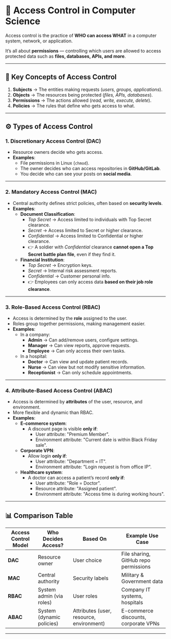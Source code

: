 # 🔐 Access Control in Computer Science

Access control is the practice of **WHO can access WHAT** in a computer system, network, or application.  

It’s all about **permissions** — controlling which users are allowed to access protected data such as **files, databases, APIs, and more**.

---

## 🔑 Key Concepts of Access Control
1. **Subjects** → The entities making requests (*users, groups, applications*).  
2. **Objects** → The resources being protected (*files, APIs, databases*).  
3. **Permissions** → The actions allowed (*read, write, execute, delete*).  
4. **Policies** → The rules that define who gets access to what.  

---

## ⚙️ Types of Access Control

### 1. Discretionary Access Control (DAC)
- Resource owners decide who gets access.  
- **Examples**:  
  - File permissions in Linux (`chmod`).  
  - The owner decides who can access repositories in **GitHub/GitLab**.  
  - You decide who can see your posts on **social media**.  

---

### 2. Mandatory Access Control (MAC)
- Central authority defines strict policies, often based on **security levels**.  
- **Examples**:  
  - **Document Classification**:  
    - *Top Secret* → Access limited to individuals with Top Secret clearance.  
    - *Secret* → Access limited to Secret or higher clearance.  
    - *Confidential* → Access limited to Confidential or higher clearance.  
    - 👉 A soldier with *Confidential* clearance **cannot open a Top Secret battle plan file**, even if they find it.  
  - **Financial Institution**:  
    - *Top Secret* → Encryption keys.  
    - *Secret* → Internal risk assessment reports.  
    - *Confidential* → Customer personal info.  
    - 👉 Employees can only access data **based on their job role clearance**.  

---

### 3. Role-Based Access Control (RBAC)
- Access is determined by the **role** assigned to the user.  
- Roles group together permissions, making management easier.  
- **Examples**:  
  - In a company:  
    - **Admin** → Can add/remove users, configure settings.  
    - **Manager** → Can view reports, approve requests.  
    - **Employee** → Can only access their own tasks.  
  - In a hospital:  
    - **Doctor** → Can view and update patient records.  
    - **Nurse** → Can view but not modify sensitive information.  
    - **Receptionist** → Can only schedule appointments.  

---

### 4. Attribute-Based Access Control (ABAC)
- Access is determined by **attributes** of the user, resource, and environment.  
- More flexible and dynamic than RBAC.  
- **Examples**:  
  - **E-commerce system**:  
    - A discount page is visible **only if**:  
      - User attribute: "Premium Member".  
      - Environment attribute: "Current date is within Black Friday sale".  
  - **Corporate VPN**:  
    - Allow login **only if**:  
      - User attribute: "Department = IT".  
      - Environment attribute: "Login request is from office IP".  
  - **Healthcare system**:  
    - A doctor can access a patient’s record **only if**:  
      - User attribute: "Role = Doctor".  
      - Resource attribute: "Assigned patient".  
      - Environment attribute: "Access time is during working hours".  

---

## 📊 Comparison Table

| Access Control Model | Who Decides Access? | Based On | Example Use Case |
|----------------------|---------------------|----------|------------------|
| **DAC** | Resource owner | User choice | File sharing, GitHub repo permissions |
| **MAC** | Central authority | Security labels | Military & Government data |
| **RBAC** | System admin (via roles) | User roles | Company IT systems, hospitals |
| **ABAC** | System (dynamic policies) | Attributes (user, resource, environment) | E-commerce discounts, corporate VPNs |

---
